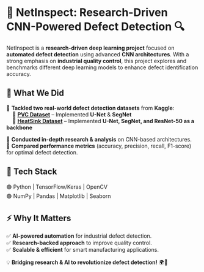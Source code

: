 # 🚀 NetInspect: Research-Driven CNN-Powered Defect Detection 🔍  

NetInspect is a **research-driven deep learning project** focused on **automated defect detection** using advanced **CNN architectures**. With a strong emphasis on **industrial quality control**, this project explores and benchmarks different deep learning models to enhance defect identification accuracy.  

## 🔬 What We Did  
🔹 **Tackled two real-world defect detection datasets** from **Kaggle**:  
&nbsp;&nbsp;&nbsp;&nbsp;📌 **[PVC Dataset](https://www.kaggle.com/datasets/ziangwei/irtpvc)** – Implemented **U-Net** & **SegNet**  
&nbsp;&nbsp;&nbsp;&nbsp;📌 **[HeatSink Dataset](https://www.kaggle.com/datasets/kaifengyang/heat-sink-surface-defect-dataset)** – Implemented **U-Net, SegNet, and ResNet-50 as a backbone**  

🔹 **Conducted in-depth research & analysis** on CNN-based architectures.  
🔹 **Compared performance metrics** (accuracy, precision, recall, F1-score) for optimal defect detection.  

## 🔧 Tech Stack  
🟢 Python | TensorFlow/Keras | OpenCV  
🟢 NumPy | Pandas | Matplotlib | Seaborn  

## ⚡ Why It Matters  
✅ **AI-powered automation** for industrial defect detection.  
✅ **Research-backed approach** to improve quality control.  
✅ **Scalable & efficient** for smart manufacturing applications.  

💡 **Bridging research & AI to revolutionize defect detection!** 🌍🚀  

